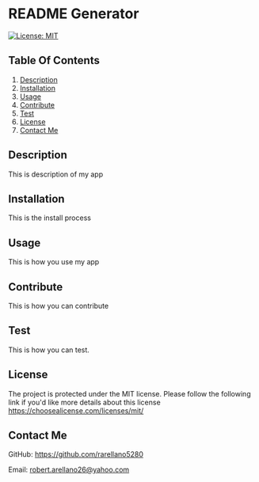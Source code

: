 # README Generator
  
  [![License: MIT](https://img.shields.io/badge/License-MIT-yellow.svg)](https://choosealicense.com/licenses/mit/)

## Table Of Contents
1. [Description](#description)
2. [Installation](#installation)
3. [Usage](#usage)
4. [Contribute](#contribute)
5. [Test](#test)
6. [License](#license)
7. [Contact Me](#contact-me)
    
  ## Description
  This is description of my app

  ## Installation
  This is the install process

  ## Usage
  This is how you use my app

  ## Contribute
  This is how you can contribute

  ## Test
  This is how you can test.

  ## License
  The project is protected under the MIT license. Please follow the following link if you'd like more details about this license https://choosealicense.com/licenses/mit/

  ## Contact Me
  GitHub: https://github.com/rarellano5280

  Email: robert.arellano26@yahoo.com

